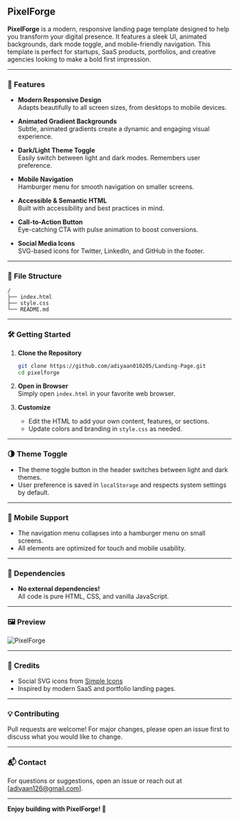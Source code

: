 ## PixelForge

**PixelForge** is a modern, responsive landing page template designed to help you transform your digital presence. It features a sleek UI, animated backgrounds, dark mode toggle, and mobile-friendly navigation. This template is perfect for startups, SaaS products, portfolios, and creative agencies looking to make a bold first impression.

---

### 🚀 Features

- **Modern Responsive Design**  
  Adapts beautifully to all screen sizes, from desktops to mobile devices.

- **Animated Gradient Backgrounds**  
  Subtle, animated gradients create a dynamic and engaging visual experience.

- **Dark/Light Theme Toggle**  
  Easily switch between light and dark modes. Remembers user preference.

- **Mobile Navigation**  
  Hamburger menu for smooth navigation on smaller screens.

- **Accessible & Semantic HTML**  
  Built with accessibility and best practices in mind.

- **Call-to-Action Button**  
  Eye-catching CTA with pulse animation to boost conversions.

- **Social Media Icons**  
  SVG-based icons for Twitter, LinkedIn, and GitHub in the footer.

---

### 📂 File Structure

```
/
├── index.html
├── style.css
└── README.md
```

---

### 🛠️ Getting Started

1. **Clone the Repository**
   ```bash
   git clone https://github.com/adiyaan010205/Landing-Page.git
   cd pixelforge
   ```

2. **Open in Browser**  
   Simply open `index.html` in your favorite web browser.

3. **Customize**  
   - Edit the HTML to add your own content, features, or sections.
   - Update colors and branding in `style.css` as needed.

---

### 🌗 Theme Toggle

- The theme toggle button in the header switches between light and dark themes.
- User preference is saved in `localStorage` and respects system settings by default.

---

### 📱 Mobile Support

- The navigation menu collapses into a hamburger menu on small screens.
- All elements are optimized for touch and mobile usability.

---

### 🧩 Dependencies

- **No external dependencies!**  
  All code is pure HTML, CSS, and vanilla JavaScript.

---

### 🖼️ Preview

![PixelForge](https://adiyaan010205.github.io/Landing-Page/) 

---

### 🙏 Credits

- Social SVG icons from [Simple Icons](https://simpleicons.org/)
- Inspired by modern SaaS and portfolio landing pages.

---

### 💡 Contributing

Pull requests are welcome! For major changes, please open an issue first to discuss what you would like to change.

---

### 📬 Contact

For questions or suggestions, open an issue or reach out at [adiyaan126@gmail.com].

---

**Enjoy building with PixelForge! 🚀**
